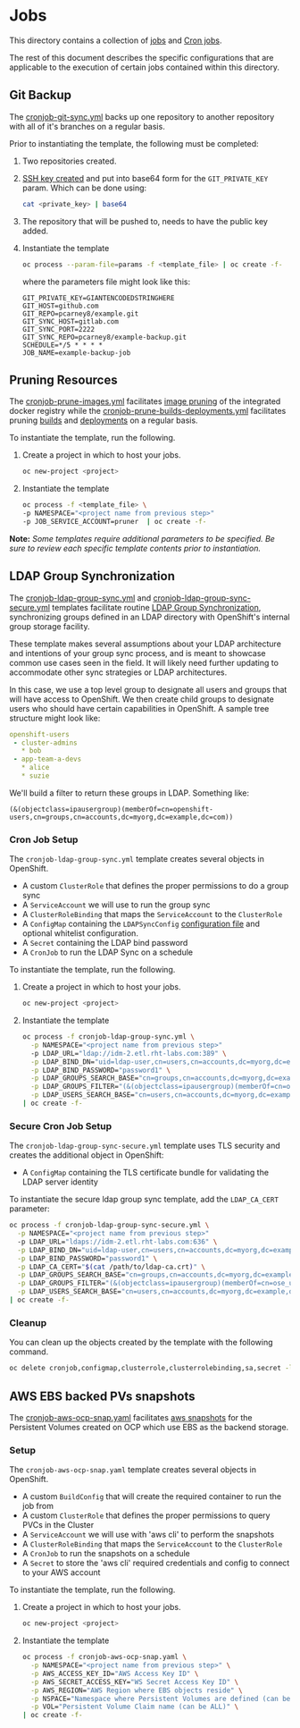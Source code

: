 # Jobs

This directory contains a collection of [jobs](https://docs.openshift.com/container-platform/3.11/dev_guide/jobs.html) and [Cron jobs](https://docs.openshift.com/container-platform/3.11/dev_guide/cron_jobs.html).

The rest of this document describes the specific configurations that are applicable to the execution of certain jobs contained within this directory.

## Git Backup

The [cronjob-git-sync.yml](cronjob-git-sync.yml) backs up one repository to another repository with all of it's branches on a regular basis.

Prior to instantiating the template, the following must be completed:

1. Two repositories created.

2. [SSH key created](https://help.github.com/articles/generating-a-new-ssh-key-and-adding-it-to-the-ssh-agent/) and put into base64 form for the `GIT_PRIVATE_KEY` param. Which can be done using:

    ```bash
    cat <private_key> | base64
    ```

3. The repository that will be pushed to, needs to have the public key added.

4. Instantiate the template

    ```bash
    oc process --param-file=params -f <template_file> | oc create -f-
    ```

   where the parameters file might look like this:

    ```text
    GIT_PRIVATE_KEY=GIANTENCODEDSTRINGHERE
    GIT_HOST=github.com
    GIT_REPO=pcarney8/example.git
    GIT_SYNC_HOST=gitlab.com
    GIT_SYNC_PORT=2222
    GIT_SYNC_REPO=pcarney8/example-backup.git
    SCHEDULE=*/5 * * * *
    JOB_NAME=example-backup-job
    ```

## Pruning Resources

The [cronjob-prune-images.yml](cronjob-prune-images.yml) facilitates [image pruning](https://docs.openshift.com/container-platform/3.11/admin_guide/pruning_resources.html#pruning-images) of the integrated docker registry while the [cronjob-prune-builds-deployments.yml](cronjob-prune-builds-deployments.yml) facilitates pruning [builds](https://docs.openshift.com/container-platform/3.11/admin_guide/pruning_resources.html#pruning-builds) and [deployments](https://docs.openshift.com/container-platform/3.11/admin_guide/pruning_resources.html#pruning-deployments) on a regular basis.

To instantiate the template, run the following.

1. Create a project in which to host your jobs.

    ```bash
    oc new-project <project>
    ```

2. Instantiate the template

    ```bash
    oc process -f <template_file> \
    -p NAMESPACE="<project name from previous step>"
    -p JOB_SERVICE_ACCOUNT=pruner  | oc create -f-
    ```

**Note:** *Some templates require additional parameters to be specified. Be sure to review each specific template contents prior to instantiation.*

## LDAP Group Synchronization

The [cronjob-ldap-group-sync.yml](cronjob-ldap-group-sync.yml) and [cronjob-ldap-group-sync-secure.yml](cronjob-ldap-group-sync-secure.yml) templates facilitate routine [LDAP Group Synchronization](https://docs.openshift.com/container-platform/3.11/install_config/syncing_groups_with_ldap.html), synchronizing groups defined in an LDAP directory with OpenShift's internal group storage facility.

These template makes several assumptions about your LDAP architecture and intentions of your group sync process, and is meant to showcase common use cases seen in the field. It will likely need further updating to accommodate other sync strategies or LDAP architectures.

In this case, we use a top level group to designate all users and groups that will have access to OpenShift. We then create child groups to designate users who should have certain capabilities in OpenShift. A sample tree structure might look like:

```yaml
openshift-users
 - cluster-admins
   * bob
 - app-team-a-devs
   * alice
   * suzie
```

We'll build a filter to return these groups in LDAP. Something like:

```text
(&(objectclass=ipausergroup)(memberOf=cn=openshift-users,cn=groups,cn=accounts,dc=myorg,dc=example,dc=com))
```

### Cron Job Setup

The `cronjob-ldap-group-sync.yml` template creates several objects in OpenShift.

* A custom `ClusterRole` that defines the proper permissions to do a group sync
* A `ServiceAccount` we will use to run the group sync
* A `ClusterRoleBinding` that maps the `ServiceAccount` to the `ClusterRole`
* A `ConfigMap` containing the `LDAPSyncConfig` [configuration file](https://docs.openshift.com/container-platform/latest/install_config/syncing_groups_with_ldap.html#configuring-ldap-sync) and optional whitelist configuration.
* A `Secret` containing the LDAP bind password
* A `CronJob` to run the LDAP Sync on a schedule

To instantiate the template, run the following.

1. Create a project in which to host your jobs.

    ```bash
    oc new-project <project>
    ```

2. Instantiate the template

    ```bash
    oc process -f cronjob-ldap-group-sync.yml \
      -p NAMESPACE="<project name from previous step>"
      -p LDAP_URL="ldap://idm-2.etl.rht-labs.com:389" \
      -p LDAP_BIND_DN="uid=ldap-user,cn=users,cn=accounts,dc=myorg,dc=example,dc=com" \
      -p LDAP_BIND_PASSWORD="password1" \
      -p LDAP_GROUPS_SEARCH_BASE="cn=groups,cn=accounts,dc=myorg,dc=example,dc=com" \
      -p LDAP_GROUPS_FILTER="(&(objectclass=ipausergroup)(memberOf=cn=ose_users,cn=groups,cn=accounts,dc=myorg,dc=example,dc=com))" \
      -p LDAP_USERS_SEARCH_BASE="cn=users,cn=accounts,dc=myorg,dc=example,dc=com" \
    | oc create -f-
    ```

### Secure Cron Job Setup

The `cronjob-ldap-group-sync-secure.yml` template uses TLS security and creates the additional object in OpenShift:

* A `ConfigMap` containing the TLS certificate bundle for validating the LDAP server identity

To instantiate the secure ldap group sync template, add the `LDAP_CA_CERT` parameter:

```bash
oc process -f cronjob-ldap-group-sync-secure.yml \
  -p NAMESPACE="<project name from previous step>"
  -p LDAP_URL="ldaps://idm-2.etl.rht-labs.com:636" \
  -p LDAP_BIND_DN="uid=ldap-user,cn=users,cn=accounts,dc=myorg,dc=example,dc=com" \
  -p LDAP_BIND_PASSWORD="password1" \
  -p LDAP_CA_CERT="$(cat /path/to/ldap-ca.crt)" \
  -p LDAP_GROUPS_SEARCH_BASE="cn=groups,cn=accounts,dc=myorg,dc=example,dc=com" \
  -p LDAP_GROUPS_FILTER="(&(objectclass=ipausergroup)(memberOf=cn=ose_users,cn=groups,cn=accounts,dc=myorg,dc=example,dc=com))" \
  -p LDAP_USERS_SEARCH_BASE="cn=users,cn=accounts,dc=myorg,dc=example,dc=com" \
| oc create -f-
```

### Cleanup

You can clean up the objects created by the template with the following command.

```bash
oc delete cronjob,configmap,clusterrole,clusterrolebinding,sa,secret -l template=cronjob-ldap-group-sync
```

## AWS EBS backed PVs snapshots

The [cronjob-aws-ocp-snap.yaml](cronjob-aws-ocp-snap.yaml) facilitates [aws snapshots](http://docs.aws.amazon.com/AWSEC2/latest/UserGuide/ebs-creating-snapshot.html) for the Persistent Volumes created on OCP which use EBS as the backend storage.

### Setup

The `cronjob-aws-ocp-snap.yaml` template creates several objects in OpenShift.

* A custom `BuildConfig` that will create the required container to run the job from
* A custom `ClusterRole` that defines the proper permissions to query PVCs in the Cluster
* A `ServiceAccount` we will use with 'aws cli' to perform the snapshots
* A `ClusterRoleBinding` that maps the `ServiceAccount` to the `ClusterRole`
* A `CronJob` to run the snapshots on a schedule
* A `Secret` to store the 'aws cli' required credentials and config to connect to your AWS account

To instantiate the template, run the following.

1. Create a project in which to host your jobs.

    ```bash
    oc new-project <project>
    ```

2. Instantiate the template

    ```bash
    oc process -f cronjob-aws-ocp-snap.yaml \
      -p NAMESPACE="<project name from previous step>" \
      -p AWS_ACCESS_KEY_ID="AWS Access Key ID" \
      -p AWS_SECRET_ACCESS_KEY="WS Secret Access Key ID" \
      -p AWS_REGION="AWS Region where EBS objects reside" \
      -p NSPACE="Namespace where Persistent Volumes are defined (can be ALL)" \
      -p VOL="Persistent Volume Claim name (can be ALL)" \
    | oc create -f-
    ```
